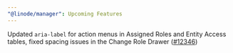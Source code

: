 ```yaml
---
"@linode/manager": Upcoming Features
---
```


Updated `aria-label` for action menus in Assigned Roles and Entity Access tables, fixed spacing issues in the Change Role Drawer ([#12346](https://github.com/linode/manager/pull/12346))
